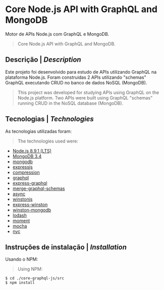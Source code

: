 # Core Node.js API with GraphQL and MongoDB

Motor de APIs Node.js com GraphQL e MongoDB.  
> Core Node.js API with GraphQL and MongoDB. 

## Descrição | *Description*
  
Este projeto foi desenvolvido para estudo de APIs utilizando GraphQL na plataforma Node.js.
Foram construidas 2 APIs utilizando "schemas" GraphQL executando CRUD no banco de dados NoSQL (MongoDB).

> This project was developed for studying APIs using GraphQL on the Node.js  platform.
> Two APIs were built using GraphQL "schemas" running CRUD in the NoSQL database (MongoDB).

## Tecnologias | *Technologies* 

As tecnologias utilizadas foram:
> The technologies used were:

- [Node.js 8.9.1 (LTS)](https://nodejs.org/en/)
- [MongoDB 3.4](https://www.mongodb.com/)
- [mongodb](https://github.com/mongodb/mongo)
- [expressjs](https://github.com/expressjs/express)
- [compression](http://expressjs.com/en/resources/middleware/compression.html)
- [graphql](http://graphql.org/)
- [express-graphql](https://github.com/graphql/express-graphql)
- [merge-graphql-schemas](https://github.com/okgrow/merge-graphql-schemas)
- [async](https://github.com/caolan/async)
- [winstonjs](https://github.com/caolan/async)
- [express-winston](https://github.com/bithavoc/express-winston)
- [winston-mongodb](https://github.com/winstonjs/winston-mongodb)
- [lodash](https://github.com/lodash/lodash)
- [moment](https://github.com/moment/moment)
- [mocha](https://github.com/mochajs/mocha)
- [nyc](https://github.com/istanbuljs/nyc)

## Instruções de instalação | *Installation*

Usando o NPM:  
> Using NPM:

```shell
$ cd ./core-graphql-js/src
$ npm install
```
